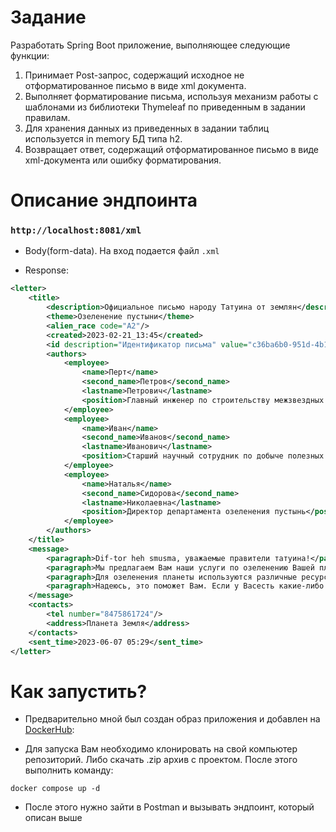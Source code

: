 # Задание

Разработать Spring Boot приложение, выполняющее следующие функции:

1. Принимает Post-запрос, содержащий исходное не отформатированное письмо в виде xml документа.
2. Выполняет форматирование письма, используя механизм работы с шаблонами из библиотеки
Thymeleaf по приведенным в задании правилам.
3. Для хранения данных из приведенных в задании таблиц используется in memory БД типа h2.
4. Возвращает ответ, содержащий отформатированное письмо в виде xml-документа или ошибку
форматирования.

# Описание эндпоинта

### `http://localhost:8081/xml`

- Body(form-data). На вход подается файл `.xml`

- Response:

```xml
<letter>
    <title>
        <description>Официальное письмо народу Татуина от землян</description>
        <theme>Озеленение пустыни</theme>
        <alien_race code="A2"/>
        <created>2023-02-21_13:45</created>
        <id description="Идентификатор письма" value="c36ba6b0-951d-4b16-8bff-4ac3abb0dc59"/>
        <authors>
            <employee>
                <name>Перт</name>
                <second_name>Петров</second_name>
                <lastname>Петрович</lastname>
                <position>Главный инженер по строительству межзвездных автострад</position>
            </employee>
            <employee>
                <name>Иван</name>
                <second_name>Иванов</second_name>
                <lastname>Иванович</lastname>
                <position>Старший научный сотрудник по добыче полезных ископаемых</position>
            </employee>
            <employee>
                <name>Наталья</name>
                <second_name>Сидорова</second_name>
                <lastname>Николаевна</lastname>
                <position>Директор департамента озеленения пустынь</position>
            </employee>
        </authors>
    </title>
    <message>
        <paragraph>Dif-tor heh smusma, уважаемые правители татуина!</paragraph>
        <paragraph>Мы предлагаем Вам наши услуги по озеленению Вашей планеты. Наша компания имеет большой опыт в этой области, и мы готовы предоставить Вам наши знания и ресурсы для достижения Вашей цели.</paragraph>
        <paragraph>Для озеленения планеты используются различные ресурсы, такие как вода, почва, семена и удобрения. В зависимости от условий на планете могут использоваться различные методы озеленения. Например, на пустынных планетах могут использоваться специальные технологии для выращивания деревьев в засушливых условиях, различные овощи и фрукты, которые обладают способностью противостоять экстремальным климатическим явлениям.</paragraph>
        <paragraph>Надеюсь, это поможет Вам. Если у Васесть какие-либо дополнительныевопросы, пожалуйста, не стесняйтесьспрашивать. С уважением, Земляне!</paragraph>
    </message>
    <contacts>
        <tel number="8475861724"/>
        <address>Планета Земля</address>
    </contacts>
    <sent_time>2023-06-07 05:29</sent_time>
</letter>
```

# Как запустить?

- Предварительно мной был создан образ приложения и добавлен на [DockerHub](https://hub.docker.com/u/vya4eslava):

- Для запуска Вам необходимо клонировать на свой компьютер репозиторий. Либо скачать .zip архив с проектом. После этого
выполнить команду:

```shell script
docker compose up -d
```

- После этого нужно зайти в Postman и вызывать эндпоинт, который описан выше